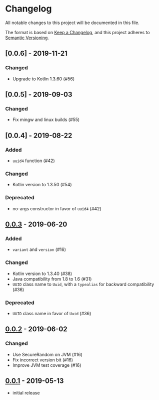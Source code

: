 # Changelog

All notable changes to this project will be documented in this file.

The format is based on [Keep a Changelog](https://keepachangelog.com/), and this
project adheres to [Semantic Versioning](https://semver.org/).

## [0.0.6] - 2019-11-21
### Changed
- Upgrade to Kotlin 1.3.60 (#56)


## [0.0.5] - 2019-09-03
### Changed
- Fix mingw and linux builds (#55)

## [0.0.4] - 2019-08-22
### Added
- `uuid4` function (#42)
### Changed
- Kotlin version to 1.3.50 (#54)
### Deprecated
- no-args constructor in favor of `uuid4` (#42)

## [0.0.3] - 2019-06-20
### Added
- `variant` and `version` (#16)
### Changed
- Kotlin version to 1.3.40 (#38)
- Java compatibility from 1.8 to 1.6 (#31)
- `UUID` class name to `Uuid`, with a `typealias` for backward compatibility (#36)
### Deprecated
- `UUID` class name in favor of `Uuid` (#36)

## [0.0.2] - 2019-06-02
### Changed
- Use SecureRandom on JVM (#16)
- Fix incorrect version bit (#16)
- Improve JVM test coverage (#16)

## [0.0.1] - 2019-05-13
- initial release

[Unreleased]: https://github.com/benasher44/uuid/compare/0.0.3...HEAD
[0.0.3]: https://github.com/benasher44/uuid/compare/0.0.2...0.0.3
[0.0.2]: https://github.com/benasher44/uuid/compare/0.0.1...0.0.2
[0.0.1]: https://github.com/benasher44/uuid/releases/tag/0.0.1
